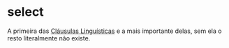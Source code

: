 # select

A primeira das [Cláusulas Linguísticas](https://developers.google.com/chart/interactive/docs/querylanguage?sjid=1226402367079700006-SA&hl=pt-br#language-clauses) e a mais importante delas, sem ela o resto literalmente não existe.
